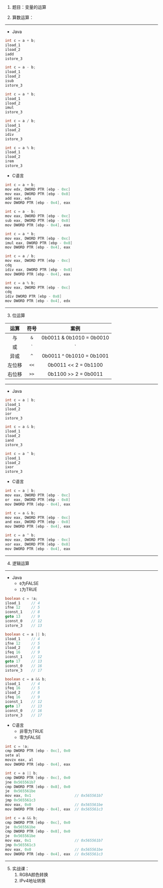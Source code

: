 1. 题目：变量的运算

2. 算数运算：
---
+ Java

```java
int c = a + b;
iload_1
iload_2
iadd
istore_3

int c = a - b;
iload_1
iload_2
isub
istore_3

int c = a * b;
iload_1
iload_2
imul
istore_3

int c = a / b;
iload_1
iload_2
idiv
istore_3

int c = a % b;
iload_1
iload_2
irem
istore_3
```

+ C语言

```c
int c = a + b;
mov edx, DWORD PTR [ebp - 0xc]
mov eax, DWORD PTR [ebp - 0x8]
add eax, edx
mov DWORD PTR [ebp - 0x4], eax

int c = a - b;
mov eax, DWORD PTR [ebp - 0xc]
sub eax, DWORD PTR [ebp - 0x8]
mov DWORD PTR [ebp - 0x4], eax

int c = a * b;
mov eax, DWORD PTR [ebp - 0xc]
imul eax, DWORD PTR [ebp - 0x8]
mov DWORD PTR [ebp - 0x4], eax

int c = a / b;
mov eax, DWORD PTR [ebp - 0xc]
cdq
idiv eax, DWORD PTR [ebp - 0x8]
mov DWORD PTR [ebp - 0x4], eax

int c = a % b;
mov eax, DWORD PTR [ebp - 0xc]
cdq
idiv DWORD PTR [ebp - 0x8]
mov DWORD PTR [ebp - 0x4], edx
```

---
3. 位运算

| 运算 | 符号 | 案例 |
|:---:|:---:|:---:|
| 与 | `&` | 0b0011 & 0b1010 = 0b0010 |
| 或 | `|` | 0b0011 | 0b1010 = 0b1011 |
| 异或 | `^` | 0b0011 ^ 0b1010 = 0b1001 |
| 左位移 | `<<` | 0b0011 << 2 = 0b1100 |
| 右位移 | `>>` | 0b1100 >> 2 = 0b0011 |

---
+ Java

```java
int c = a | b;
iload_1
iload_2
ior
istore_3

int c = a & b;
iload_1
iload_2
iand
istore_3

int c = a ^ b;
iload_1
iload_2
ixor
istore_3
```

+ C语言

```c
int c = a | b;
mov eax, DWORD PTR [ebp - 0xc]
or  eax, DWORD PTR [ebp - 0x8]
mov DWORD PTR [ebp - 0x4], eax

int c = a & b;
mov eax, DWORD PTR [ebp - 0xc]
and eax, DWORD PTR [ebp - 0x8]
mov DWORD PTR [ebp - 0x4], eax

int c = a ^ b;
mov eax, DWORD PTR [ebp - 0xc]
xor eax, DWORD PTR [ebp - 0x8]
mov DWORD PTR [ebp - 0x4], eax
```
---
4. 逻辑运算
---
+ Java
  + `0`为FALSE
  + `1`为TRUE

```java
boolean c = !a;
iload_1     // 4
ifne 12     // 5
iconst_1    // 8
goto 13     // 9
iconst_0    // 12
istore_3    // 13

boolean c = a || b;
iload_1     // 4
ifne 12     // 5
iload_2     // 8
ifeq 16     // 9
iconst_1    // 12
goto 17     // 13
iconst_0    // 16
istore_3    // 17

boolean c = a && b;
iload_1     // 4
ifeq 16     // 5
iload_2     // 8
ifeq 16     // 9
iconst_1    // 12
goto 17     // 13
iconst_0    // 16
istore_3    // 17
```

+ C语言
  + 非零为TRUE
  + 零为FALSE

```c
int c = !a;
cmp DWORD PTR [ebp - 0xc], 0x0
sete al
movzx eax, al
mov DWORD PTR [ebp - 0x4], eax

int c = a || b;
cmp DWORD PTR [ebp - 0xc], 0x0
jne 0x565561b7
cmp DWORD PTR [ebp - 0x8], 0x0
je  0x565561be
mov eax, 0x1                    // 0x565561b7
jmp 0x565561c3
mov eax, 0x0                    // 0x565561be
mov DWORD PTR [ebp - 0x4], eax  // 0x565561c3

int c = a && b;
cmp DWORD PTR [ebp - 0xc], 0x0
je  0x565561be
cmp DWORD PTR [ebp - 0x8], 0x0
je  0x565561be
mov eax, 0x1                    // 0x565561b7
jmp 0x565561c3
mov eax, 0x0                    // 0x565561be
mov DWORD PTR [ebp - 0x4], eax  // 0x565561c3
```
---

5. 实战课：
   1. RGBA颜色转换
   2. IPv4地址转换